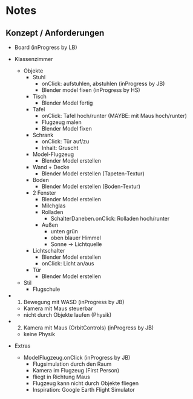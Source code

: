 # Notes

## Konzept / Anforderungen 

- Board (inProgress by LB)

- Klassenzimmer
  - Objekte
    - Stuhl
      - onClick: aufstuhlen, abstuhlen (inProgress by JB)
      - Blender model fixen (inProgress by HS)
    - Tisch
      - Blender Model fertig
    - Tafel
      - onClick: Tafel hoch/runter (MAYBE: mit Maus hoch/runter)
      - Flugzeug malen
      - Blender Model fixen
    - Schrank
      - onClick: Tür auf/zu
      - Inhalt: Gruscht
    - Model-Flugzeug
      - Blender Model erstellen
    - Wand + Decke
      - Blender Model erstellen (Tapeten-Textur)
    - Boden
      - Blender Model erstellen (Boden-Textur)
    - 2 Fenster
      - Blender Model erstellen
      - Milchglas
      - Rolladen
        - SchalterDaneben.onClick: Rolladen hoch/runter
      - Außen
        - unten grün
        - oben blauer Himmel
        - Sonne -> Lichtquelle
    - Lichtschalter
      - Blender Model erstellen
      - onClick: Licht an/aus
    - Tür
      - Blender Model erstellen
  - Stil
    - Flugschule
- 1. Bewegung mit WASD (inProgress by JB)
  - Kamera mit Maus steuerbar
  - nicht durch Objekte laufen (Physik)
- 2. Kamera mit Maus (OrbitControls) (inProgress by JB)
  - keine Physik

- Extras
  - ModelFlugzeug.onClick (inProgress by JB)
    - Flugsimulation durch den Raum
    - Kamera im Flugzeug (First Person)
    - fliegt in Richtung Maus
    - Flugzeug kann nicht durch Objekte fliegen
    - Inspiration: Google Earth Flight Simulator
